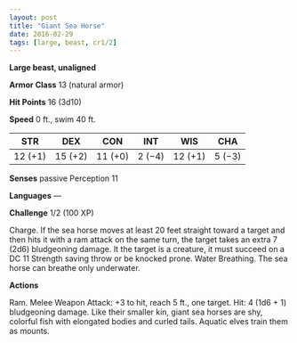 ```yaml
---
layout: post
title: "Giant Sea Horse"
date: 2016-02-29
tags: [large, beast, cr1/2]
---
```


**Large beast, unaligned**

**Armor Class** 13 (natural armor)

**Hit Points** 16 (3d10)

**Speed** 0 ft., swim 40 ft.

|   STR   |   DEX   |   CON   |   INT   |   WIS   |   CHA   |
|:-----:|:-----:|:-----:|:-----:|:-----:|:-----:|
| 12 (+1) | 15 (+2) | 11 (+0) | 2 (−4) | 12 (+1) | 5 (−3) |

**Senses** passive Perception 11 

**Languages** — 

**Challenge** 1/2 (100 XP)

 Charge. If the sea horse moves at least 20 feet straight toward a target and then hits it with a ram attack on the same turn, the target takes an extra 7 (2d6) bludgeoning damage. It the target is a creature, it must succeed on a DC 11 Strength saving throw or be knocked prone. Water Breathing. The sea horse can breathe only underwater. 

**Actions** 

Ram. Melee Weapon Attack: +3 to hit, reach 5 ft., one target. Hit: 4 (1d6 + 1) bludgeoning damage. Like their smaller kin, giant sea horses are shy, colorful fish with elongated bodies and curled tails. Aquatic elves train them as mounts.